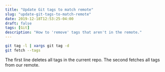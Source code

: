 ```yaml
---
title: "Update Git tags to match remote"
slug: "update-git-tags-to-match-remote"
date: 2019-12-18T12:53:25-04:00
draft: false
tags: [Git]
description: "How to 'remove' tags that aren't in the remote."
---
```


```bash
git tag -l | xargs git tag -d
git fetch --tags
```

The first line deletes all tags in the current repo. The second fetches all tags from our remote.
